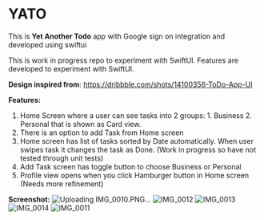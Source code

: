 # YATO
This is **Yet Another Todo** app with Google sign on integration and developed using swiftui

This is work in progress repo to experiment with SwiftUI. Features are developed to experiment with SwiftUI.

**Design inspired from**: https://dribbble.com/shots/14100356-ToDo-App-UI

**Features:**
1. Home Screen where a user can see tasks into 2 groups: 1. Business 2. Personal that is shown as Card view.
2. There is an option to add Task from Home screen
3. Home screen has list of tasks sorted by Date automatically. When user swipes task it changes the task as Done. (Work in progress so have not tested through unit tests)
4. Add Task screen has toggle button to choose Business or Personal
5. Profile view opens when you click Hamburger button in Home screen (Needs more refinement) 

**Screenshot:**
![Uploading IMG_0010.PNG…]()
![IMG_0012](https://user-images.githubusercontent.com/6167632/145233509-1a27cac9-5a36-44ca-be4f-bf84d3356408.PNG)
![IMG_0013](https://user-images.githubusercontent.com/6167632/145233520-5bb09851-cb50-485e-a5c3-27c69aa62fd0.PNG)
![IMG_0014](https://user-images.githubusercontent.com/6167632/145233454-e18844cc-13bd-430f-b0f9-91573ee33d27.PNG)
![IMG_0011](https://user-images.githubusercontent.com/6167632/145233528-78f83cbc-200e-416f-863c-7b30d2753beb.PNG)

